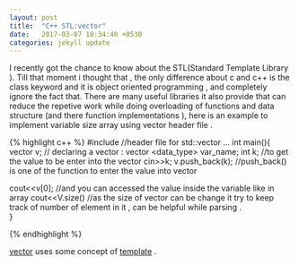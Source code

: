 ```yaml
---
layout: post
title:  "C++ STL:vector"
date:   2017-03-07 10:34:40 +0530
categories: jekyll update
---
```


I recently got the chance to know about the STL(Standard Template Library ).
Till that moment i  thought that , the only difference about c and c++ is the 
class keyword and it is object oriented programming , and completely ignore the fact that. There are many useful libraries it also provide that can reduce the 
repetive work  while doing overloading of functions and data structure (and there function implementations ), here is an example to implement variable size array using vector header file .


{% highlight c++ %}
#include<vector> //header file for std::vector
...
int main(){
vector <int> v; // declaring a vector  : vector <data_type> var_name;
int k;          //to get the value to be enter into the vector 
cin>>k;
v.push_back(k); //push_back() is one of the function to enter the value into vector

cout<<v[0];     //and you can accessed the value inside the variable like in array 
cout<<V.size()  //as the size of vector can be change it try to keep track of number of element in it , can be helpful while parsing .                
}

{% endhighlight %} 

[vector][vector-docs] uses some concept of [template][template-docs] .



[vector-docs]:http://www.cplusplus.com/reference/vector/vector/
[template-docs]:http://www.cplusplus.com/doc/oldtutorial/templates/